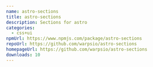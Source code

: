 ```yaml
---
name: astro-sections
title: astro-sections
description: Sections for astro
categories:
  - css+ui
npmUrl: https://www.npmjs.com/package/astro-sections
repoUrl: https://github.com/warpsio/astro-sections
homepageUrl: https://github.com/warpsio/astro-sections
downloads: 10
---
```

